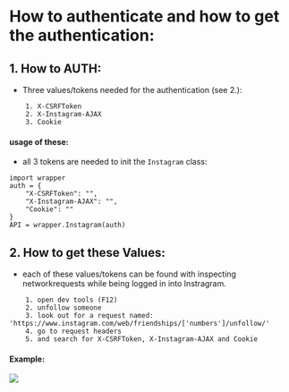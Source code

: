 # How to authenticate and how to get the authentication:

## 1. How to AUTH:

-   Three values/tokens needed for the authentication (see 2.):

```
  	1. X-CSRFToken
	2. X-Instagram-AJAX
  	3. Cookie
```

#### usage of these:

-   all 3 tokens are needed to init the `Instagram` class:

```
import wrapper
auth = {
	"X-CSRFToken": "",
	"X-Instagram-AJAX": "",
	"Cookie": ""
}
API = wrapper.Instagram(auth)
```

## 2. How to get these Values:

-   each of these values/tokens can be found with inspecting networkrequests while being logged in into Instragram.

```
	1. open dev tools (F12)
	2. unfollow someone
	3. look out for a request named: 'https://www.instagram.com/web/friendships/['numbers']/unfollow/'
	4. go to request headers
	5. and search for X-CSRFToken, X-Instagram-AJAX and Cookie
```
#### Example:
<img src="https://cdn.discordapp.com/attachments/568847750226116609/734382276376395806/Untitled-2.png">
